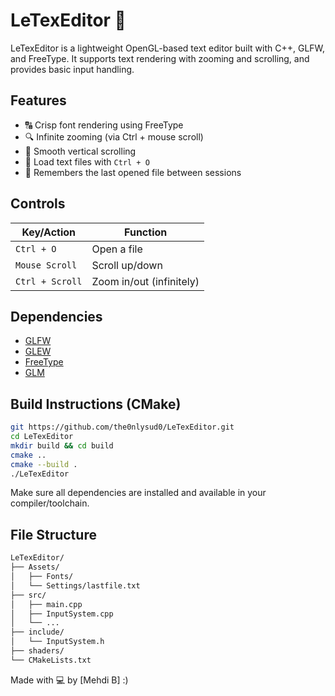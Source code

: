 # LeTexEditor 📝

LeTexEditor is a lightweight OpenGL-based text editor built with C++, GLFW, and FreeType. It supports text rendering with zooming and scrolling, and provides basic input handling.

## Features

- 🔠 Crisp font rendering using FreeType
- 🔍 Infinite zooming (via Ctrl + mouse scroll)
- 📜 Smooth vertical scrolling
- 📂 Load text files with `Ctrl + O`
- 💾 Remembers the last opened file between sessions

## Controls

| Key/Action        | Function                      |
|-------------------|-------------------------------|
| `Ctrl + O`        | Open a file                   |
| `Mouse Scroll`    | Scroll up/down                |
| `Ctrl + Scroll`   | Zoom in/out (infinitely)      |

## Dependencies

- [GLFW](https://www.glfw.org/)
- [GLEW](http://glew.sourceforge.net/)
- [FreeType](https://freetype.org/)
- [GLM](https://github.com/g-truc/glm)

## Build Instructions (CMake)

```bash
git https://github.com/the0nlysud0/LeTexEditor.git
cd LeTexEditor
mkdir build && cd build
cmake ..
cmake --build .
./LeTexEditor
```
Make sure all dependencies are installed and available in your compiler/toolchain.

## File Structure
```bash
LeTexEditor/
├── Assets/
│   ├── Fonts/
│   └── Settings/lastfile.txt
├── src/
│   ├── main.cpp
│   ├── InputSystem.cpp
│   └── ...
├── include/
│   └── InputSystem.h
├── shaders/
└── CMakeLists.txt
```
Made with 💻 by [Mehdi B] :)
